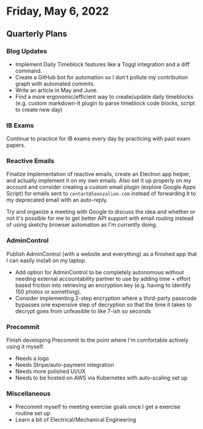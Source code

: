 # Friday, May 6, 2022

## Quarterly Plans

### Blog Updates

- Implement Daily Timeblock features like a Toggl integration and a diff command.
- Create a GitHub bot for automation so I don't pollute my contribution graph with automated commits.
- Write an article in May and June.
- Find a more ergonomic/efficient way to create/update daily timeblocks (e.g. custom markdown-it plugin to parse timeblock code blocks, script to create new day)

### IB Exams

Continue to practice for IB exams every day by practicing with past exam papers.

### Reactive Emails

Finalize implementation of reactive emails, create an Electron app helper, and actually implement it on my own emails. Also set it up properly on my account and consider creating a custom email plugin (explore Google Apps Script) for emails sent to `contact@leonzalion.com` instead of forwarding it to my deprecated email with an auto-reply.

Try and organize a meeting with Google to discuss the idea and whether or not it's possible for me to get better API support with email routing instead of using sketchy browser automation as I'm currently doing.

### AdminControl

Publish AdminControl (with a website and everything) as a finished app that I can easily install on my laptop.

- Add option for AdminControl to be completely autonomous without needing external accountability partner to use by adding time + effort based friction into retrieving an encryption key (e.g. having to identify 150 photos or something).
- Consider implementing 2-step encryption where a third-party passcode bypasses one expensive step of decryption so that the time it takes to decrypt goes from unfeasible to like 7-ish so seconds

### Precommit

Finish developing Precommit to the point where I'm comfortable actively using it myself.

- Needs a logo
- Needs Stripe/auto-payment integration
- Needs more polished UI/UX
- Needs to be hosted on AWS via Kubernetes with auto-scaling set up

### Miscellaneous

- Precommit myself to meeting exercise goals once I get a exercise routine set up
- Learn a bit of Electrical/Mechanical Engineering
